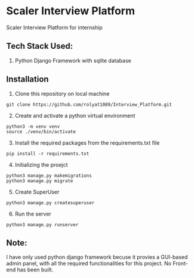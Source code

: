 # Scaler Interview Platform 
Scaler Interview Platform for internship


## Tech Stack Used:
1. Python Django Framework with sqlite database


## Installation
1. Clone this repository on local machine
```
git clone https://github.com/rolyat1089/Interview_Platform.git
```
2. Create and activate a python virtual environment
```
python3 -m venv venv
source ./venv/bin/activate
```
3. Install the required packages from the requirements.txt file
```
pip install -r requirements.txt
```
4. Initializing the proejct
```
python3 manage.py makemigrations
python3 manage.py migrate
```
5. Create SuperUser 
```
python3 manage.py createsuperuser
```
6. Run the server
```
python3 manage.py runserver
```

## Note: 
I have only used python django framework becuse it provies a GUI-based admin panel, with all the required functionalities for this project. 
No Front-end has been built. 